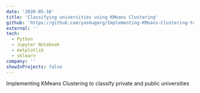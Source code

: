 ```yaml
---
date: '2020-05-16'
title: 'Classifying universities using KMeans Clustering'
github: 'https://github.com/yashugarg/Implementing-KMeans-Clustering-to-classify-private-and-public-universities'
external: ''
tech:
  - Python
  - Jupyter Notebook
  - matplotlib
  - sklearn
company: ''
showInProjects: false
---
```


Implementing KMeans Clustering to classify private and public universities
